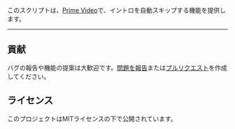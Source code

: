 このスクリプトは、[Prime Video](https://www.amazon.co.jp/gp/video/storefront)で、イントロを自動スキップする機能を提供します。

---

## 貢献

バグの報告や機能の提案は大歓迎です。[問題を報告](https://github.com/yossy17/prime-video-intro-skipper/issues)または[プルリクエスト](https://github.com/yossy17/prime-video-intro-skipper/pulls)を作成してください。

## ライセンス

このプロジェクトはMITライセンスの下で公開されています。
